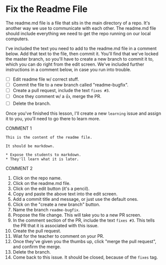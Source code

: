 # Fix the Readme File

The readme.md file is a file that sits in the main directory of a repo. It's another way we use to communicate with each other. The readme.md file should include everything we need to get the repo running on our local computers. 

I've included the text you need to add to the readme.md file in a comment below. Add that text to the file, then commit it. You'll find that we've locked the master branch, so you'll have to create a new branch to commit it to, which you can do right from the edit screen. We've included further instructions in a comment below, in case you run into trouble.

- [ ] Edit readme file w/ correct stuff.
- [ ] Commit the file to a new branch called "readme-bugfix".
- [ ] Create a pull request, include the text `fixes #3`.
- [ ] Once they comment w/ a :+1:, merge the PR.
- [ ] Delete the branch.

Once you've finished this lesson, I'll create a new `learning` issue and assign it to you, you'll need to go there to learn more.


COMMENT 1

```
This is the content of the readme file.

It should be markdown.

* Expose the students to markdown.
* They'll learn what it is later.
```


COMMENT 2

1. Click on the repo name.
2. Click on the readme.md file.
3. Click on the edit button (it's a pencil).
4. Copy and paste the above text into the edit screen.
5. Add a commit title and message, or just use the default ones.
6. Click on the "create a new branch" button.
7. Name the branch `readme-bugfix`.
8. Propose the file change. This will take you to a new PR screen.
9. In the comment section of the PR, include the text `fixes #3`. This tells the PR that it is associated with this issue.
10. Create the pull request.
11. Wiat for the teacher to comment on your PR. 
12. Once they've given you the thumbs up, click "merge the pull request", and confirm the merge.
13. Delete the branch.
14. Come back to this issue. It should be closed, because of the `fixes` tag.